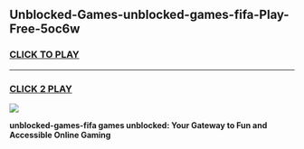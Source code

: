 
## Unblocked-Games-unblocked-games-fifa-Play-Free-5oc6w
<h3>
<a href="https://premium76.site?title=unblocked-games-fifa&ref=15A">CLICK TO PLAY</a></h3>
<hr>

<h3>
<a href="https://premium76.site?title=unblocked-games-fifa&ref=15A">CLICK 2 PLAY</a>
  
</h3>

<a href="https://premium76.site?title=unblocked-games-fifa&ref=15A"><img src="https://clearcache.store/games.png"></a>


**unblocked-games-fifa games unblocked: Your Gateway to Fun and Accessible Online Gaming**
